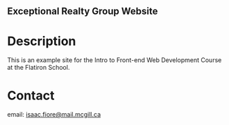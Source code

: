 Exceptional Realty Group Website
----

# Description

This is an example site for the Intro to Front-end Web Development Course at the Flatiron School.

# Contact

email: isaac.fiore@mail.mcgill.ca
